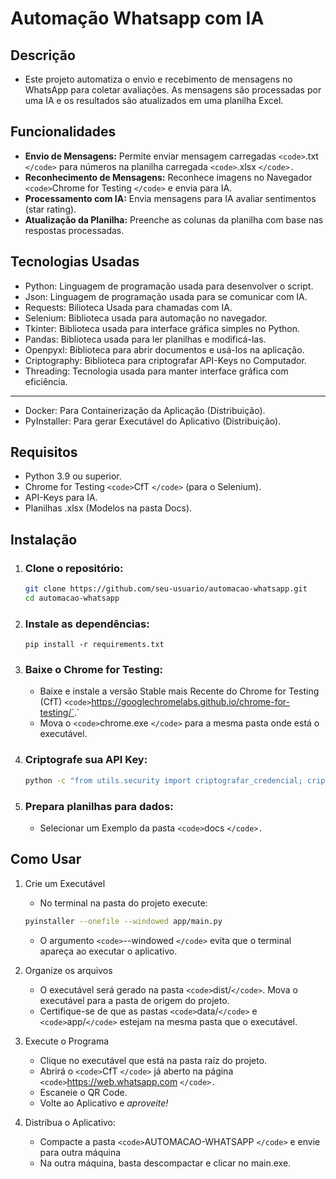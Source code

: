 # Automação Whatsapp com IA

## Descrição

- Este projeto automatiza o envio e recebimento de mensagens no WhatsApp para coletar avaliações. As mensagens são processadas por uma IA e os resultados são atualizados em uma planilha Excel.

## Funcionalidades

- **Envio de Mensagens:** Permite enviar mensagem carregadas `<code>`.txt `</code>` para números na planilha carregada `<code>`.xlsx `</code>.`
- **Reconhecimento de Mensagens:** Reconhece imagens no Navegador `<code>`Chrome for Testing `</code>` e envia para IA.
- **Processamento com IA:** Envia mensagens para IA avaliar sentimentos (star rating).
- **Atualização da Planilha:** Preenche as colunas da planilha com base nas respostas processadas.

## Tecnologias Usadas

- Python: Linguagem de programação usada para desenvolver o script.
- Json: Linguagem de programação usada para se comunicar com IA.
- Requests: Bilioteca Usada para chamadas com IA.
- Selenium: Biblioteca usada para automação no navegador.
- Tkinter: Biblioteca usada para interface gráfica simples no Python.
- Pandas: Biblioteca usada para ler planilhas e modificá-las.
- Openpyxl: Biblioteca para abrir documentos e usá-los na aplicação.
- Criptography: Biblioteca para criptografar API-Keys no Computador.
- Threading: Tecnologia usada para manter interface gráfica com eficiência.

---

- Docker: Para Containerização da Aplicação (Distribuição).
- PyInstaller: Para gerar Executável do Aplicativo (Distribuição).

## Requisitos

- Python 3.9 ou superior.
- Chrome for Testing `<code>`CfT `</code>` (para o Selenium).
- API-Keys para IA.
- Planilhas .xlsx (Modelos na pasta Docs).

## Instalação

1. ### Clone o repositório:

   ```bash
   git clone https://github.com/seu-usuario/automacao-whatsapp.git
   cd automacao-whatsapp
   ```
2. ### Instale as dependências:

   ```pip
   pip install -r requirements.txt
   ```
3. ### Baixe o Chrome for Testing:

   - Baixe e instale a versão Stable mais Recente do Chrome for Testing (CfT) `<code>`https://googlechromelabs.github.io/chrome-for-testing/`</code>.`
   - Mova o `<code>`chrome.exe `</code>` para a mesma pasta onde está o executável.
4. ### Criptografe sua API Key:

   ```bash
   python -c "from utils.security import criptografar_credencial; criptografar_credencial('SUA_API_KEY')"
   ```
5. ### Prepara planilhas para dados:

   - Selecionar um Exemplo da pasta `<code>`docs `</code>.`

## Como Usar

1. Crie um Executável

   - No terminal na pasta do projeto execute:

   ```bash
   pyinstaller --onefile --windowed app/main.py
   ```
   - O argumento `<code>`--windowed `</code>` evita que o terminal apareça ao executar o aplicativo.
2. Organize os arquivos

   - O executável será gerado na pasta `<code>`dist/`</code>`. Mova o executável para a pasta de origem do projeto.
   - Certifique-se de que as pastas `<code>`data/`</code>` e `<code>`app/`</code>` estejam na mesma pasta que o executável.
3. Execute o Programa

   - Clique no executável que está na pasta raíz do projeto.
   - Abrirá o `<code>`CfT `</code>` já aberto na página `<code>`https://web.whatsapp.com `</code>.`
   - Escaneie o QR Code.
   - Volte ao Aplicativo e *aproveite!*
4. Distribua o Aplicativo:

   - Compacte a pasta `<code>`AUTOMACAO-WHATSAPP `</code>` e envie para outra máquina
   - Na outra máquina, basta descompactar e clicar no main.exe.
